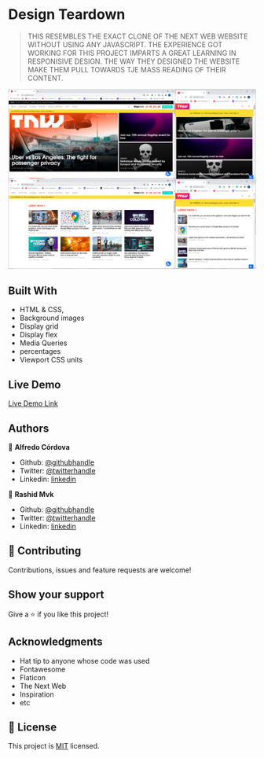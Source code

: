 # Design Teardown

>THIS RESEMBLES THE EXACT CLONE OF THE NEXT WEB WEBSITE WITHOUT USING ANY JAVASCRIPT. THE EXPERIENCE GOT WORKING FOR THIS PROJECT IMPARTS A GREAT LEARNING IN RESPONISIVE DESIGN. THE WAY THEY DESIGNED THE WEBSITE MAKE THEM PULL TOWARDS TJE MASS READING OF THEIR CONTENT. 


![screenshot](https://github.com/Huemac-Alfredo/TheNextWebClone/blob/feature/Images/TNWClone-screenshot.PNG?raw=true)

## Built With

- HTML & CSS,
- Background images
- Display grid
- Display flex
- Media Queries
- percentages 
- Viewport CSS units



## Live Demo

[Live Demo Link](https://huemac-alfredo.github.io/TheNextWebClone/)

## Authors

👤 **Alfredo Córdova**

- Github: [@githubhandle](https://github.com/Huemac-Alfredo)
- Twitter: [@twitterhandle](https://twitter.com/AlfredoHuemac)
- Linkedin: [linkedin](https://www.linkedin.com/in/huemac-alfredo-c%C3%B3rdova-torres-b28986136/)

👤 **Rashid Mvk**

- Github: [@githubhandle](https://github.com/rashidmvk)
- Twitter: [@twitterhandle](www.twitter.com/rashidnm)
- Linkedin: [linkedin](https://www.linkedin.com/in/rashidmvk/)

## 🤝 Contributing

Contributions, issues and feature requests are welcome!

## Show your support

Give a ⭐️ if you like this project!

## Acknowledgments

- Hat tip to anyone whose code was used
- Fontawesome
- Flaticon
- The Next Web
- Inspiration
- etc

## 📝 License

This project is [MIT](lic.url) licensed.
